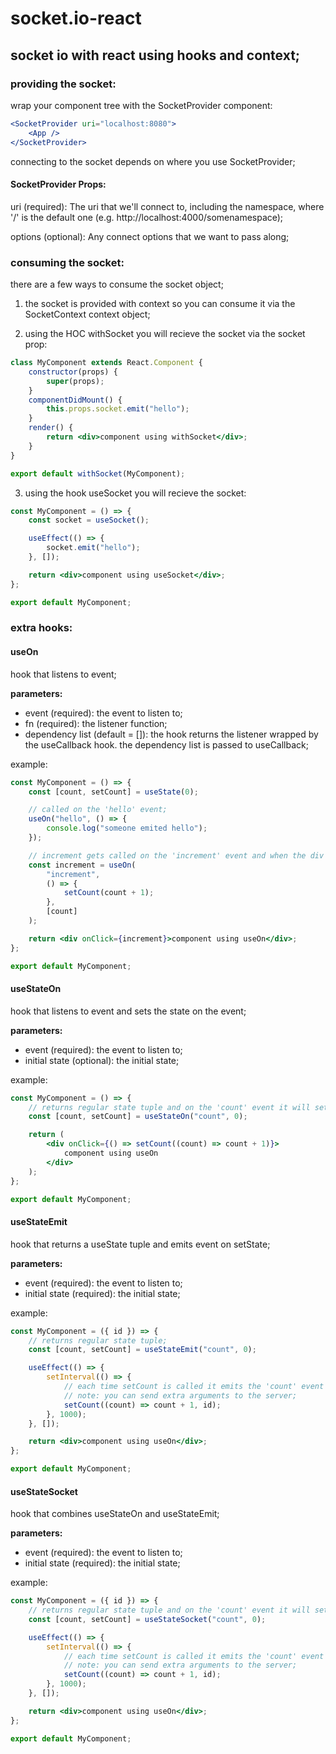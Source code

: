 # socket.io-react

## socket io with react using hooks and context;

### providing the socket:

wrap your component tree with the SocketProvider component:

```jsx
<SocketProvider uri="localhost:8080">
    <App />
</SocketProvider>
```

connecting to the socket depends on where you use SocketProvider;

#### SocketProvider Props:

uri (required): The uri that we'll connect to, including the namespace, where '/' is the default one (e.g. http://localhost:4000/somenamespace);

options (optional): Any connect options that we want to pass along;

### consuming the socket:

there are a few ways to consume the socket object;

1. the socket is provided with context so you can consume it via the SocketContext context object;

2. using the HOC withSocket you will recieve the socket via the socket prop:

```jsx
class MyComponent extends React.Component {
    constructor(props) {
        super(props);
    }
    componentDidMount() {
        this.props.socket.emit("hello");
    }
    render() {
        return <div>component using withSocket</div>;
    }
}

export default withSocket(MyComponent);
```

3. using the hook useSocket you will recieve the socket:

```jsx
const MyComponent = () => {
    const socket = useSocket();

    useEffect(() => {
        socket.emit("hello");
    }, []);

    return <div>component using useSocket</div>;
};

export default MyComponent;
```

### extra hooks:

#### useOn

hook that listens to event;

**parameters:**

-   event (required): the event to listen to;
-   fn (required): the listener function;
-   dependency list (default = []): the hook returns the listener wrapped by the useCallback hook. the dependency list is passed to useCallback;

example:

```jsx
const MyComponent = () => {
    const [count, setCount] = useState(0);

    // called on the 'hello' event;
    useOn("hello", () => {
        console.log("someone emited hello");
    });

    // increment gets called on the 'increment' event and when the div is clicked;
    const increment = useOn(
        "increment",
        () => {
            setCount(count + 1);
        },
        [count]
    );

    return <div onClick={increment}>component using useOn</div>;
};

export default MyComponent;
```

#### useStateOn

hook that listens to event and sets the state on the event;

**parameters:**

-   event (required): the event to listen to;
-   initial state (optional): the initial state;

example:

```jsx
const MyComponent = () => {
    // returns regular state tuple and on the 'count' event it will set the state to the recieved argument;
    const [count, setCount] = useStateOn("count", 0);

    return (
        <div onClick={() => setCount((count) => count + 1)}>
            component using useOn
        </div>
    );
};

export default MyComponent;
```

#### useStateEmit

hook that returns a useState tuple and emits event on setState;

**parameters:**

-   event (required): the event to listen to;
-   initial state (required): the initial state;

example:

```jsx
const MyComponent = ({ id }) => {
    // returns regular state tuple;
    const [count, setCount] = useStateEmit("count", 0);

    useEffect(() => {
        setInterval(() => {
            // each time setCount is called it emits the 'count' event with the next state;
            // note: you can send extra arguments to the server;
            setCount((count) => count + 1, id);
        }, 1000);
    }, []);

    return <div>component using useOn</div>;
};

export default MyComponent;
```

#### useStateSocket

hook that combines useStateOn and useStateEmit;

**parameters:**

-   event (required): the event to listen to;
-   initial state (required): the initial state;

example:

```jsx
const MyComponent = ({ id }) => {
    // returns regular state tuple and on the 'count' event it will set the state to the recieved argument;
    const [count, setCount] = useStateSocket("count", 0);

    useEffect(() => {
        setInterval(() => {
            // each time setCount is called it emits the 'count' event with the next state;
            // note: you can send extra arguments to the server;
            setCount((count) => count + 1, id);
        }, 1000);
    }, []);

    return <div>component using useOn</div>;
};

export default MyComponent;
```
